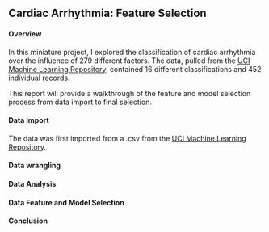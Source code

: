 ## Cardiac Arrhythmia: Feature Selection

#### Overview

In this miniature project, I explored the classification of cardiac arrhythmia
over the influence of 279 different factors. The data, pulled from the [UCI
Machine Learning Repository](http://archive.ics.uci.edu/ml/datasets/Arrhythmia),
contained 16 different classifications and 452 individual records.

This report will provide a walkthrough of the feature and model selection
process from data import to final selection.

#### Data Import

The data was first imported from a .csv from the [UCI Machine Learning
Repository](http://archive.ics.uci.edu/ml/machine-learning-databases/arrhythmia/arrhythmia.data).

#### Data wrangling


#### Data Analysis


#### Data Feature and Model Selection



#### Conclusion
